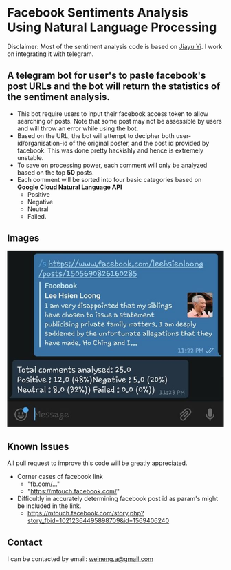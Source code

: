 # Facebook Sentiments Analysis Using Natural Language Processing

Disclaimer: Most of the sentiment analysis code is based on [Jiayu Yi](https://medium.com/google-cloud/sentiment-analysis-of-comments-on-lhls-facebook-page-9db8b3a60eb3). I work on integrating it with telegram.

## A telegram bot for user's to paste facebook's post URLs and the bot will return the statistics of the sentiment analysis.

- This bot require users to input their facebook access token to allow searching of posts. Note that some post may not be assessible by users and will throw an error while using the bot.
- Based on the URL, the bot will attempt to decipher both user-id/organisation-id of the original poster, and the post id provided by facebook. This was done pretty hackishly and hence is extremely unstable.
- To save on processing power, each comment will only be analyzed based on the top **50** posts. 
- Each comment will be sorted into four basic categories based on **Google Cloud Natural Language API**
  - Positive
  - Negative
  - Neutral
  - Failed.

## Images

![Screenshot](images/ss1.jpg)

## Known Issues 

All pull request to improve this code will be greatly appreciated.

- Corner cases of facebook link
  - "fb.com/..."
  - "https://mtouch.facebook.com/"
- Difficultly in accurately determining facebook post id as param's might be included in the link.
  - https://mtouch.facebook.com/story.php?story_fbid=10212364495898709&id=1569406240



## Contact

I can be contacted by email: weineng.a@gmail.com

